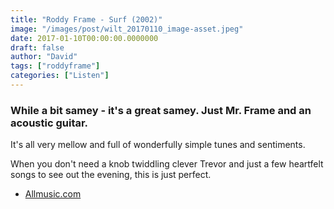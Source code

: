 ```yaml
---
title: "Roddy Frame - Surf (2002)"
image: "/images/post/wilt_20170110_image-asset.jpeg"
date: 2017-01-10T00:00:00.0000000
draft: false
author: "David"
tags: ["roddyframe"]
categories: ["Listen"]
---
```

### While a bit samey - it's a great samey. Just Mr. Frame and an acoustic guitar.

 It's all very mellow and full of wonderfully simple tunes and sentiments.

 When you don't need a knob twiddling clever Trevor and just a few heartfelt songs to see out the evening, this is just perfect.

-  [Allmusic.com](http://www.allmusic.com/album/surf-mw0000227179)